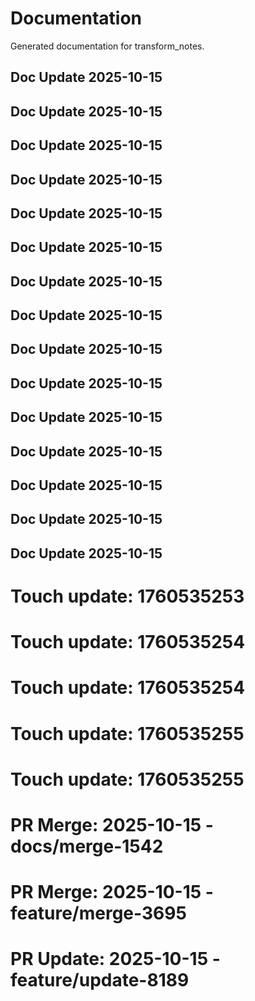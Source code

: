 # Documentation

Generated documentation for transform_notes.

## Doc Update 2025-10-15

## Doc Update 2025-10-15

## Doc Update 2025-10-15

## Doc Update 2025-10-15

## Doc Update 2025-10-15

## Doc Update 2025-10-15

## Doc Update 2025-10-15

## Doc Update 2025-10-15

## Doc Update 2025-10-15

## Doc Update 2025-10-15

## Doc Update 2025-10-15

## Doc Update 2025-10-15

## Doc Update 2025-10-15

## Doc Update 2025-10-15

## Doc Update 2025-10-15

# Touch update: 1760535253

# Touch update: 1760535254

# Touch update: 1760535254

# Touch update: 1760535255

# Touch update: 1760535255

# PR Merge: 2025-10-15 - docs/merge-1542

# PR Merge: 2025-10-15 - feature/merge-3695

# PR Update: 2025-10-15 - feature/update-8189
